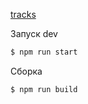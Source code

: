 [tracks](https://tennalian.github.io/map_tracks/dist/)

Запуск dev
```sh
$ npm run start
```
Сборка
```sh
$ npm run build
```
